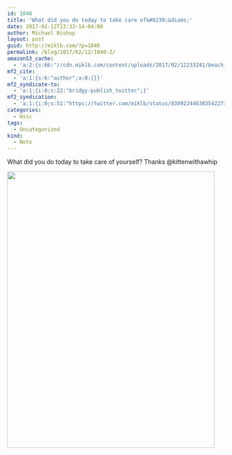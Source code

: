 ```yaml
---
id: 1040
title: 'What did you do today to take care of&#8230;&diams;'
date: 2017-02-12T23:33:14-04:00
author: Michael Bishop
layout: post
guid: http://miklb.com/?p=1040
permalink: /blog/2017/02/12/1040-2/
amazonS3_cache:
  - 'a:2:{s:66:"//cdn.miklb.com/content/uploads/2017/02/12233241/beach_anxiety.jpg";i:1041;s:53:"//miklb.com/content/uploads/2017/02/beach_anxiety.jpg";i:1041;}'
mf2_cite:
  - 'a:1:{s:6:"author";a:0:{}}'
mf2_syndicate-to:
  - 'a:1:{i:0;s:22:"bridgy-publish_twitter";}'
mf2_syndication:
  - 'a:1:{i:0;s:51:"https://twitter.com/miklb/status/830922446383542273";}'
categories:
  - misc
tags:
  - Uncategorized
kind:
  - Note
---
```

What did you do today to take care of yourself? Thanks @kittenwithawhip

<img src="http://miklb.com/content/uploads/2017/02/beach_anxiety.jpg" alt="" width="480" height="640" class="u-photo aligncenter size-full wp-image-1041" />